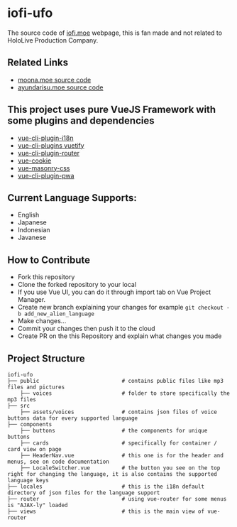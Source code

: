 # iofi-ufo
The source code of [iofi.moe](https://iofi.moe) webpage, this is fan made and not related to HoloLive Production Company.

## Related Links
- [moona.moe source code](https://github.com/iDevoid/moona-orbit)
- [ayundarisu.moe source code](https://github.com/iDevoid/risu-peanuts)

## This project uses pure VueJS Framework with some plugins and dependencies
- [vue-cli-plugin-i18n](https://github.com/kazupon/vue-cli-plugin-i18n)
- [vue-cli-plugins vuetify](https://github.com/vuetifyjs/vue-cli-plugins)
- [vue-cli-plugin-router](https://github.com/vuejs/vue-cli/tree/dev/packages/%40vue/cli-plugin-router)
- [vue-cookie](https://github.com/alfhen/vue-cookie)
- [vue-masonry-css](https://github.com/paulcollett/vue-masonry-css)
- [vue-cli-plugin-pwa](https://github.com/vuejs/vue-cli/tree/dev/packages/%40vue/cli-plugin-pwa)

## Current Language Supports:
- English
- Japanese
- Indonesian
- Javanese

## How to Contribute
- Fork this repository
- Clone the forked repository to your local
- If you use Vue UI, you can do it through import tab on Vue Project Manager.
- Create new branch explaining your changes for example `git checkout -b add_new_alien_language`
- Make changes...
- Commit your changes then push it to the cloud
- Create PR on the this Repository and explain what changes you made

## Project Structure
```
iofi-ufo
├── public                          # contains public files like mp3 files and pictures
    ├── voices                      # folder to store specifically the mp3 files
├── src
    ├── assets/voices               # contains json files of voice buttons data for every supported language
├── components
    ├── buttons                     # the components for unique buttons
    ├── cards                       # specifically for container / card view on page
    ├── HeaderNav.vue               # this one is for the header and menus, see on code documentation
    ├── LocaleSwitcher.vue          # the button you see on the top right for changing the language, it is also contains the supported language keys
├── locales                         # this is the i18n default directory of json files for the language support
├── router                          # using vue-router for some menus is "AJAX-ly" loaded
├── views                           # this is the main view of vue-router
```
